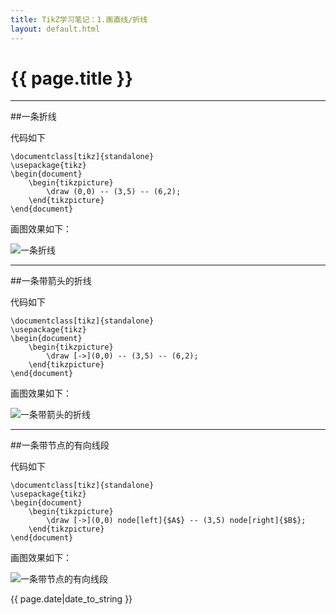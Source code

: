 ```yaml
---
title: TikZ学习笔记：1.画直线/折线
layout: default.html
---
```


# {{ page.title }}

----------------------------------
##一条折线

代码如下

```
\documentclass[tikz]{standalone}
\usepackage{tikz}
\begin{document}
    \begin{tikzpicture}
        \draw (0,0) -- (3,5) -- (6,2);
    \end{tikzpicture}
\end{document}
```

画图效果如下：

![一条折线](https://SongNingSDUT.github.io/img/tikz/tikz-1-1.jpg "一条折线")

----------------------------------

##一条带箭头的折线

代码如下

```
\documentclass[tikz]{standalone}
\usepackage{tikz}
\begin{document}
    \begin{tikzpicture}
        \draw [->](0,0) -- (3,5) -- (6,2);
    \end{tikzpicture}
\end{document}
```

画图效果如下：

![一条带箭头的折线](https://SongNingSDUT.github.io/img/tikz/tikz-1-2.jpg "一条带箭头的折线")

----------------------------------

##一条带节点的有向线段

代码如下

```
\documentclass[tikz]{standalone}
\usepackage{tikz}
\begin{document}
    \begin{tikzpicture}
        \draw [->](0,0) node[left]{$A$} -- (3,5) node[right]{$B$};
    \end{tikzpicture}
\end{document}
```

画图效果如下：

![一条带节点的有向线段](https://SongNingSDUT.github.io/img/tikz/tikz-1-3.jpg "一条带节点的有向线段")

{{ page.date|date_to_string }}